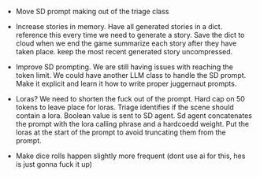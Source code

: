 - Move SD prompt making out of the triage class

- Increase stories in memory.
Have all generated stories in a dict.
reference this every time we need to generate a story.
Save the dict to cloud when we end the game
summarize each story after they have taken place.
keep the most recent generated story uncompressed.

- Improve SD prompting.
We are still having issues with reaching the token limit.
We could have another LLM class to handle the SD prompt.
Make it explicit and learn it how to write proper juggernaut prompts.

- Loras?
We need to shorten the fuck out of the prompt.
Hard cap on 50 tokens to leave place for loras.
Triage identifies if the scene should contain a lora.
Boolean value is sent to SD agent.
Sd agent concatenates the prompt with the lora calling phrase and a hardcoedd weight.
Put the loras at the start of the prompt to avoid truncating them from the prompt.

- Make dice rolls happen slightly more frequent (dont use ai for this, hes is just gonna fuck it up)

